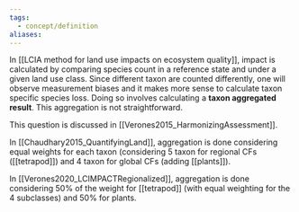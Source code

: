```yaml
---
tags:
  - concept/definition
aliases:
---
```

In [[LCIA method for land use impacts on ecosystem quality]], impact is calculated by comparing species count in a reference state and under a given land use class. Since different taxon are counted differently, one will observe measurement biases and it makes more sense to calculate taxon specific species loss. Doing so involves calculating a **taxon aggregated result**. This aggregation is not straightforward.

This question is discussed in [[Verones2015_HarmonizingAssessment]].

In [[Chaudhary2015_QuantifyingLand]], aggregation is done considering equal weights for each taxon (considering 5 taxon for regional CFs ([[tetrapod]]) and 4 taxon for global CFs (adding [[plants]]).

In [[Verones2020_LCIMPACTRegionalized]], aggregation is done considering 50% of the weight for [[tetrapod]] (with equal weighting for the 4 subclasses) and 50% for plants.

